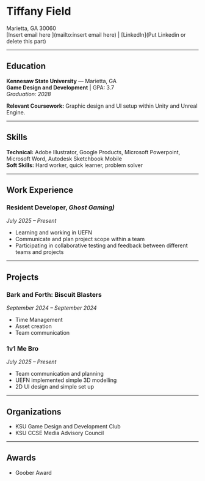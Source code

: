 # Tiffany Field

Marietta, GA 30060  
[Insert email here ](mailto:insert email here) |  [LinkedIn](Put Linkedin or delete this part)

---

## Education
**Kennesaw State University** — Marietta, GA  
**Game Design and Development** | GPA: 3.7  
_Graduation: 2028_

**Relevant Coursework:** Graphic design and UI setup within Unity and Unreal Engine.

---

## Skills
**Technical:** Adobe Illustrator, Google Products, Microsoft Powerpoint, Microsoft Word, Autodesk Sketchbook Mobile  
**Soft Skills:** Hard worker, quick learner, problem solver  

---

## Work Experience

### Resident Developer, _Ghost Gaming)_  
_July 2025 – Present_  
- Learning and working in UEFN
- Communicate and plan project scope within a team
- Participating in collaborative testing and feedback between different teams and projects

---
## Projects

### Bark and Forth: Biscuit Blasters  
_September 2024 – September 2024_  
- Time Management
- Asset creation
- Team communication

### 1v1 Me Bro  
_July 2025 – Present_  
- Team communication and planning
- UEFN implemented simple 3D modelling
- 2D UI design and simple set up


---

## Organizations
- KSU Game Design and Development Club
- KSU CCSE Media Advisory Council

---

## Awards
- Goober Award
